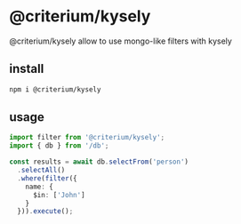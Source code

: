 # @criterium/kysely

@criterium/kysely allow to use mongo-like filters with kysely

## install

```sh
npm i @criterium/kysely
```

## usage

```ts
import filter from '@criterium/kysely';
import { db } from '/db';

const results = await db.selectFrom('person')
  .selectAll()
  .where(filter({
    name: { 
      $in: ['John'] 
    }
  })).execute();
```
